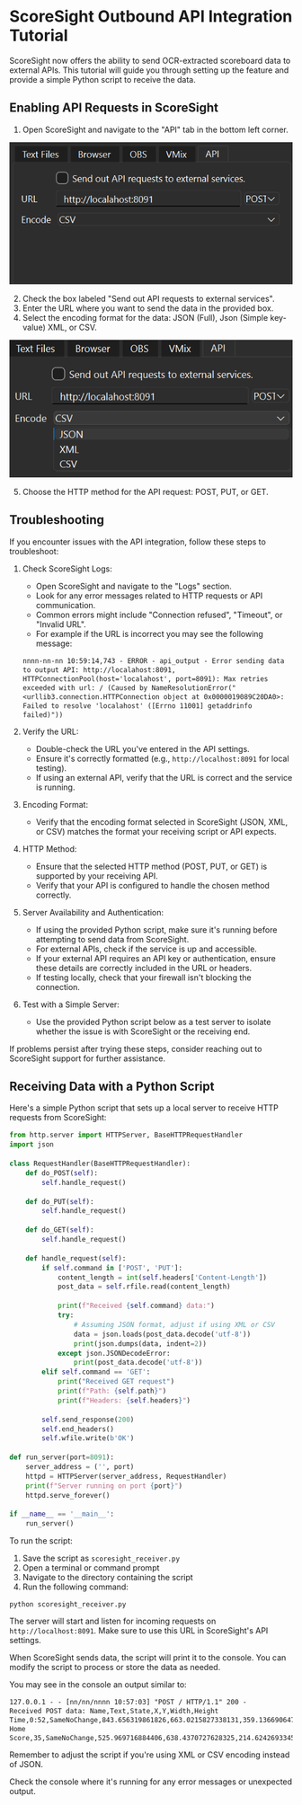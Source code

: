 # ScoreSight Outbound API Integration Tutorial

ScoreSight now offers the ability to send OCR-extracted scoreboard data to external APIs. This tutorial will guide you through setting up the feature and provide a simple Python script to receive the data.

## Enabling API Requests in ScoreSight

1. Open ScoreSight and navigate to the "API" tab in the bottom left corner.

![alt text](image-29.png)

2. Check the box labeled "Send out API requests to external services".
3. Enter the URL where you want to send the data in the provided box.
4. Select the encoding format for the data: JSON (Full), Json (Simple key-value) XML, or CSV.

![alt text](image-30.png)

5. Choose the HTTP method for the API request: POST, PUT, or GET.

## Troubleshooting

If you encounter issues with the API integration, follow these steps to troubleshoot:

1. Check ScoreSight Logs:
   - Open ScoreSight and navigate to the "Logs" section.
   - Look for any error messages related to HTTP requests or API communication.
   - Common errors might include "Connection refused", "Timeout", or "Invalid URL".
   - For example if the URL is incorrect you may see the following message:
   ```
   nnnn-nn-nn 10:59:14,743 - ERROR - api_output - Error sending data to output API: http://localahost:8091, HTTPConnectionPool(host='localahost', port=8091): Max retries exceeded with url: / (Caused by NameResolutionError("<urllib3.connection.HTTPConnection object at 0x0000019089C20DA0>: Failed to resolve 'localahost' ([Errno 11001] getaddrinfo failed)"))
   ```

2. Verify the URL:
   - Double-check the URL you've entered in the API settings.
   - Ensure it's correctly formatted (e.g., `http://localhost:8091` for local testing).
   - If using an external API, verify that the URL is correct and the service is running.

3. Encoding Format:
   - Verify that the encoding format selected in ScoreSight (JSON, XML, or CSV) matches the format your receiving script or API expects.

4. HTTP Method:
   - Ensure that the selected HTTP method (POST, PUT, or GET) is supported by your receiving API.
   - Verify that your API is configured to handle the chosen method correctly.

5. Server Availability and Authentication:
   - If using the provided Python script, make sure it's running before attempting to send data from ScoreSight.
   - For external APIs, check if the service is up and accessible.
   - If your external API requires an API key or authentication, ensure these details are correctly included in the URL or headers.
   - If testing locally, check that your firewall isn't blocking the connection.

6. Test with a Simple Server:
   - Use the provided Python script below as a test server to isolate whether the issue is with ScoreSight or the receiving end.

If problems persist after trying these steps, consider reaching out to ScoreSight support for further assistance.

## Receiving Data with a Python Script

Here's a simple Python script that sets up a local server to receive HTTP requests from ScoreSight:

```python
from http.server import HTTPServer, BaseHTTPRequestHandler
import json

class RequestHandler(BaseHTTPRequestHandler):
    def do_POST(self):
        self.handle_request()

    def do_PUT(self):
        self.handle_request()

    def do_GET(self):
        self.handle_request()

    def handle_request(self):
        if self.command in ['POST', 'PUT']:
            content_length = int(self.headers['Content-Length'])
            post_data = self.rfile.read(content_length)
            
            print(f"Received {self.command} data:")
            try:
                # Assuming JSON format, adjust if using XML or CSV
                data = json.loads(post_data.decode('utf-8'))
                print(json.dumps(data, indent=2))
            except json.JSONDecodeError:
                print(post_data.decode('utf-8'))
        elif self.command == 'GET':
            print("Received GET request")
            print(f"Path: {self.path}")
            print(f"Headers: {self.headers}")
        
        self.send_response(200)
        self.end_headers()
        self.wfile.write(b'OK')

def run_server(port=8091):
    server_address = ('', port)
    httpd = HTTPServer(server_address, RequestHandler)
    print(f"Server running on port {port}")
    httpd.serve_forever()

if __name__ == '__main__':
    run_server()
```

To run the script:

1. Save the script as `scoresight_receiver.py`
2. Open a terminal or command prompt
3. Navigate to the directory containing the script
4. Run the following command:

```
python scoresight_receiver.py
```

The server will start and listen for incoming requests on `http://localhost:8091`. Make sure to use this URL in ScoreSight's API settings.

When ScoreSight sends data, the script will print it to the console. You can modify the script to process or store the data as needed.

You may see in the console an output similar to:

```
127.0.0.1 - - [nn/nn/nnnn 10:57:03] "POST / HTTP/1.1" 200 -
Received POST data: Name,Text,State,X,Y,Width,Height
Time,0:52,SameNoChange,843.656319861826,663.0215827338131,359.13669064748206,207.19424460431662
Home Score,35,SameNoChange,525.969716884406,638.4370727628325,214.62426933453253,175.27648662320166
```

Remember to adjust the script if you're using XML or CSV encoding instead of JSON.

Check the console where it's running for any error messages or unexpected output.